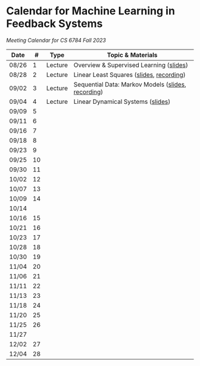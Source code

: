 # Calendar for Machine Learning in Feedback Systems
*Meeting Calendar for CS 6784 Fall 2023*

| Date | # | Type | Topic & Materials |
| --- | --- | --- | --- |
| 08/26 | 1 | Lecture | Overview & Supervised Learning ([slides](https://slides.com/sarahdean-2/01-overview-ml-in-feedback-sys-f25)) |
| 08/28 | 2 | Lecture | Linear Least Squares ([slides](https://slides.com/sarahdean-2/02-supervised-learning-least-squares-ml-in-feedback-sys-f25), [recording](https://vod.video.cornell.edu/media/Lecture+2%3A+Least+Squares+%28ML+In+Feedback+Sys+F25%29/1_4hv15ez1)) |
| 09/02 | 3 | Lecture | Sequential Data: Markov Models ([slides](https://slides.com/sarahdean-2/03-sequential-data-markov-models-f25), [recording](https://vod.video.cornell.edu/media/Lecture+3%3A+Markov+Models+%28ML+In+Feedback+Sys+F25%29/1_sotmjfhf)) |
| 09/04 | 4 | Lecture | Linear Dynamical Systems ([slides](https://slides.com/sarahdean-2/04-linear-dynamics-ml-feedback-sys-f25)) |
| 09/09 | 5 |  |  | 
| 09/11 | 6 |  |  |
| 09/16 | 7 |  |  |
| 09/18 | 8 |  |  |
| 09/23 | 9 |  |  |
| 09/25 | 10 |  |  |
| 09/30 | 11 |  |  |
| 10/02 | 12 |  |  |
| 10/07 | 13 |  |  |
| 10/09 | 14 |  |  |
| 10/14 |  |  |  |
| 10/16 | 15 |  |  |
| 10/21 | 16 |  |  |
| 10/23 | 17 |  |  |
| 10/28 | 18 |  |  |
| 10/30 | 19 |  |  |
| 11/04 | 20 |  |  |
| 11/06 | 21 |  |  |
| 11/11 | 22 |  |  |
| 11/13 | 23 |  |  |
| 11/18 | 24 |  |  |
| 11/20 | 25 |  |  |
| 11/25 | 26 |  |  |
| 11/27 |  |  |  |
| 12/02 | 27 |  |  |
| 12/04 | 28 |  |  |
